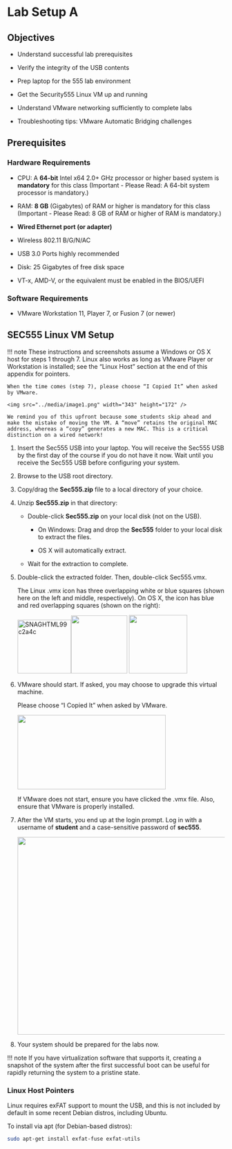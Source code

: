 # Lab Setup A

## Objectives

-   Understand successful lab prerequisites

-   Verify the integrity of the USB contents

-   Prep laptop for the 555 lab environment

-   Get the Security555 Linux VM up and running

-   Understand VMware networking sufficiently to complete labs

-   Troubleshooting tips: VMware Automatic Bridging challenges

## Prerequisites 

### Hardware Requirements

-   CPU: A **64-bit** Intel x64 2.0+ GHz processor or higher based system is **mandatory** for this class (Important - Please Read: A 64-bit system processor is mandatory.)

-   RAM: **8 GB** (Gigabytes) of RAM or higher is mandatory for this class (Important - Please Read: 8 GB of RAM or higher of RAM is mandatory.)

-   **Wired Ethernet port (or adapter)**

-   Wireless 802.11 B/G/N/AC

-   USB 3.0 Ports highly recommended

-   Disk: 25 Gigabytes of free disk space

-   VT-x, AMD-V, or the equivalent must be enabled in the BIOS/UEFI

### Software Requirements

-   VMware Workstation 11, Player 7, or Fusion 7 (or newer)

## SEC555 Linux VM Setup

!!! note
    These instructions and screenshots assume a Windows or OS X host for steps 1 through 7. Linux also works as long as VMware Player or Workstation is installed; see the “Linux Host” section at the end of this appendix for pointers.

    When the time comes (step 7), please choose “I Copied It” when asked by VMware.

    <img src="../media/image1.png" width="343" height="172" />
    
    We remind you of this upfront because some students skip ahead and make the mistake of moving the VM. A “move” retains the original MAC address, whereas a “copy” generates a new MAC. This is a critical distinction on a wired network!

1.  Insert the Sec555 USB into your laptop. You will receive the Sec555 USB by the first day of the course
    if you do not have it now. Wait until you receive the Sec555 USB before configuring your system.

2.  Browse to the USB root directory.

3.  Copy/drag the **Sec555.zip** file to a local directory of your choice.

4.  Unzip **Sec555.zip** in that directory:

    -   Double-click **Sec555.zip** on your local disk (not on the USB).

        -   On Windows: Drag and drop the **Sec555** folder to your local disk to extract the files.

        -   OS X will automatically extract.

    -   Wait for the extraction to complete.

5.  Double-click the extracted folder. Then, double-click Sec555.vmx.

    The Linux .vmx icon has three overlapping white or blue squares (shown here on the left and middle, respectively). On OS X, the icon has blue and red overlapping squares (shown on the right):

    <img src="../media/image2.png" alt="SNAGHTML99c2a4c" width="124" height="124" /><img src="../media/image3.png" width="130" height="134" /> <img src="../media/image4.png" width="135" height="135" />

1.  VMware should start. If asked, you may choose to upgrade this virtual machine.

    Please choose “I Copied It” when asked by VMware.

    <img src="../media/image1.png" width="343" height="172" />

    If VMware does not start, ensure you have clicked the .vmx file. Also, ensure that VMware is properly installed.

1.  After the VM starts, you end up at the login prompt. Log in with a username of
    **student** and a case-sensitive password of **sec555**.

    <img src="../media/image5.png" width="610" height="457" />

2.  Your system should be prepared for the labs now.

!!! note
    If you have virtualization software that supports it, creating a snapshot of the system after the first successful boot can be useful for rapidly returning the system to a pristine state.

### Linux Host Pointers

Linux requires exFAT support to mount the USB, and this is not included by default in some recent Debian distros, including Ubuntu.

To install via apt (for Debian-based distros):

```bash
sudo apt-get install exfat-fuse exfat-utils
```
